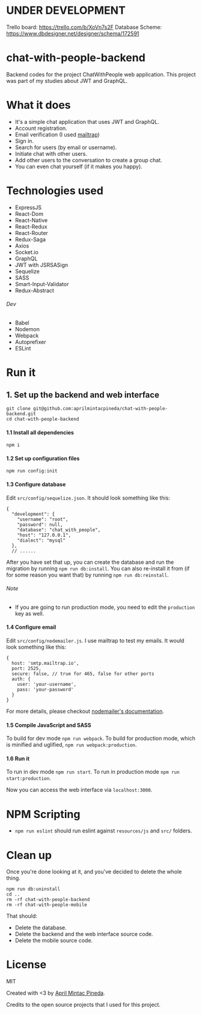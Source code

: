 # UNDER DEVELOPMENT

Trello board: https://trello.com/b/XoVn7s2F
Database Scheme: https://www.dbdesigner.net/designer/schema/172591

# chat-with-people-backend

Backend codes for the project ChatWithPeople web application. This project was part of my studies about JWT and GraphQL.

# What it does

- It's a simple chat application that uses JWT and GraphQL.
- Account registration.
- Email verification (I used [mailtrap](https://mailtrap.io/))
- Sign in.
- Search for users (by email or username).
- Initiate chat with other users.
- Add other users to the conversation to create a group chat.
- You can even chat yourself (if it makes you happy).

# Technologies used

- ExpressJS
- React-Dom
- React-Native
- React-Redux
- React-Router
- Redux-Saga
- Axios
- Socket.io
- GraphQL
- JWT with JSRSASign
- Sequelize
- SASS
- Smart-Input-Validator
- Redux-Abstract

###### Dev

- Babel
- Nodemon
- Webpack
- Autoprefixer
- ESLint

# Run it

## 1. Set up the backend and web interface

```
git clone git@github.com:aprilmintacpineda/chat-with-people-backend.git
cd chat-with-people-backend
```

#### 1.1 Install all dependencies

```
npm i
```

#### 1.2 Set up configuration files

```
npm run config:init
```

#### 1.3 Configure database

Edit `src/config/sequelize.json`. It should look something like this:

```
{
  "development": {
    "username": "root",
    "password": null,
    "database": "chat_with_people",
    "host": "127.0.0.1",
    "dialect": "mysql"
  },
  // ......
```

After you have set that up, you can create the database and run the migration by running `npm run db:install`. You can also re-install it from (if for some reason you want that) by running `npm run db:reinstall`.

###### Note

- If you are going to run production mode, you need to edit the `production` key as well.

#### 1.4 Configure email

Edit `src/config/nodemailer.js`. I use mailtrap to test my emails. It would look something like this:

```
{
  host: 'smtp.mailtrap.io',
  port: 2525,
  secure: false, // true for 465, false for other ports
  auth: {
    user: 'your-username',
    pass: 'your-password'
  }
}
```

For more details, please checkout [nodemailer's documentation](https://nodemailer.com/smtp/).

#### 1.5 Compile JavaScript and SASS

To build for dev mode `npm run webpack`. To build for production mode, which is minified and uglified, `npm run webpack:production`.

#### 1.6 Run it

To run in dev mode `npm run start`. To run in production mode `npm run start:production`.

Now you can access the web interface via `localhost:3000`.

# NPM Scripting

- `npm run eslint` should run eslint against `resources/js` and `src/` folders.

# Clean up

Once you're done looking at it, and you've decided to delete the whole thing.

```
npm run db:uninstall
cd ..
rm -rf chat-with-people-backend
rm -rf chat-with-people-mobile
```

That should:

- Delete the database.
- Delete the backend and the web interface source code.
- Delete the mobile source code.

# License

MIT

Created with <3 by [April Mintac Pineda](https://aprilmintacpineda.github.io/).

Credits to the open source projects that I used for this project.